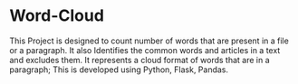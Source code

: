 # Word-Cloud
This Project is designed to count number of words that are present in a file or a paragraph. It also Identifies the common words and articles in a text and excludes them. It represents a cloud format of words that are in a paragraph; This is developed using Python, Flask, Pandas.
